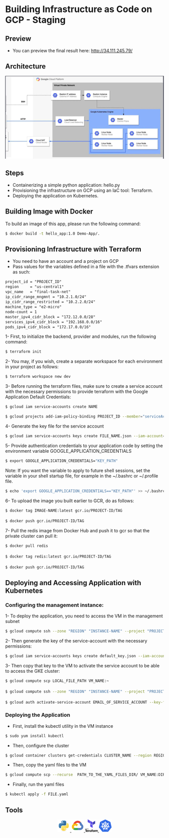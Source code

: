 # Building Infrastructure as Code on GCP - Staging

## Preview

- You can preview the final result here: http://34.111.245.79/

## Architecture

<img src="./diagram.jpg" alt="architecture"/>


## Steps

- Containerizing a simple python application: hello.py
- Provisioning the infrastructure on GCP using an IaC tool: Terraform.
- Deploying the application on Kubernetes.


## Building Image with Docker

To build an image of this app, please run the following command:


```bash
$ docker build -t hello_app:1.0 Demo-App/.
```

## Provisioning Infrastructure with Terraform

- You need to have an account and a project on GCP
- Pass values for the variables defined in a file with the .tfvars extension as such:

```
project_id = "PROJECT_ID"
region     = "us-central1"
vpc_name   = "final-task-net"
ip_cidr_range_mngmnt = "10.2.1.0/24"
ip_cidr_range_restricted = "10.2.2.0/24"
machine_type = "e2-micro"
node-count = 1
master_ipv4_cidr_block = "172.12.0.0/28"
services_ipv4_cidr_block = "192.168.0.0/16"
pods_ipv4_cidr_block = "172.17.0.0/16"
```
1- First, to initialize the backend, provider and modules, run the following command:

```bash
$ terraform init
```
2- You may, if you wish, create a separate workspace for each environment in your project as follows:

```bash
$ terraform workspace new dev
```

3- Before running the terraform files, make sure to create a service account with the necessary permissions to provide terraform with the Google Application Default Credentials:

```bash
$ gcloud iam service-accounts create NAME
```

```bash
$ gcloud projects add-iam-policy-binding PROJECT_ID --member="serviceAccount:NAME@PROJECT_ID.iam.gserviceaccount.com" --role=ROLE
```

4- Generate the key file for the service account

```bash
$ gcloud iam service-accounts keys create FILE_NAME.json --iam-account=NAME@PROJECT_ID.iam.gserviceaccount.com
```

5- Provide authentication credentials to your application code by setting the environment variable GOOGLE_APPLICATION_CREDENTIALS

```bash
$ export GOOGLE_APPLICATION_CREDENTIALS="KEY_PATH"
```

Note: If you want the variable to apply to future shell sessions, set the variable in your shell startup file, for example in the ~/.bashrc or ~/.profile file.

```bash
$ echo 'export GOOGLE_APPLICATION_CREDENTIALS=="KEY_PATH"' >> ~/.bashrc
```

6- To upload the image you built earlier to GCR, do as follows:
```bash
$ docker tag IMAGE-NAME:latest gcr.io/PROJECT-ID/TAG

$ docker push gcr.io/PROJECT-ID/TAG
```

7- Pull the redis image from Docker Hub and push it to gcr so that the private cluster can pull it:

```bash
$ docker pull redis

$ docker tag redis:latest gcr.io/PROJECT-ID/TAG

$ docker push gcr.io/PROJECT-ID/TAG
```


## Deploying and Accessing Application with Kubernetes

### Configuring the management instance:

1- To deploy the application, you need to access the VM in the management subnet

```bash
$ gcloud compute ssh --zone "REGION" "INSTANCE-NAME" --project "PROJECT-ID
```
2- Then generate the key of the service-account with the necessary permissions:

```bash
$ gcloud iam service-accounts keys create default_key.json --iam-account=EMAIL_OF_SERVICE_ACCOUNT
```

3- Then copy that key to the VM to activate the service account to be able to access the GKE cluster:

```bash
$ gcloud compute scp LOCAL_FILE_PATH VM_NAME:~

$ gcloud compute ssh --zone "REGION" "INSTANCE-NAME" --project "PROJECT-ID"

$ gcloud auth activate-service-account EMAIL_OF_SERVICE_ACCOUNT --key-file=default_key.json
```

### Deploying the Application

- First, install the kubectl utility in the VM instance
```bash
$ sudo yum install kubectl 
```

- Then, configure the cluster
```bash
$ gcloud container clusters get-credentials CLUSTER_NAME --region REGION --project PROJECT_ID
```

- Then, copy the yaml files to the VM
```bash
$ gcloud compute scp --recurse  PATH_TO_THE_YAML_FILES_DIR/ VM_NAME:DIR_NAME
```

- Finally, run the yaml files
```bash
$ kubectl apply -f FILE.yaml
```

## Tools
<p align="center">
<a href="https://www.python.org" target="_blank" rel="noreferrer"> <img src="https://raw.githubusercontent.com/AbdEl-RahmanKhaled/AbdEl-RahmanKhaled/main/icons/python/python-original.svg" alt="python" width="40" height="40"/> </a>
<a href="https://cloud.google.com" target="_blank" rel="noreferrer"> <img src="https://raw.githubusercontent.com/AbdEl-RahmanKhaled/AbdEl-RahmanKhaled/main/icons/googlecloud/googlecloud-original.svg" alt="gcp" width="40" height="40"/> </a>
<a href="https://www.terraform.io/" target="_blank" rel="noreferrer"> <img src="https://raw.githubusercontent.com/AbdEl-RahmanKhaled/AbdEl-RahmanKhaled/main/icons/terraform/terraform-original-wordmark.svg" alt="terraform" width="40" height="40"/> </a>  <a href="https://kubernetes.io" target="_blank" rel="noreferrer"> <img src="https://raw.githubusercontent.com/AbdEl-RahmanKhaled/AbdEl-RahmanKhaled/main/icons/kubernetes/kubernetes-icon.svg" alt="kubernetes" width="40" height="40"/> </a> 
</p>

